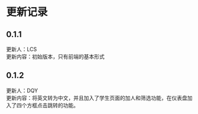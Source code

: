 # 更新记录
## 0.1.1
更新人：LCS<br>
更新内容：初始版本，只有前端的基本形式
## 0.1.2
更新人：DQY<br>
更新内容：将英文转为中文，并且加入了学生页面的加人和筛选功能，在仪表盘加入了四个方框点击跳转的功能。
